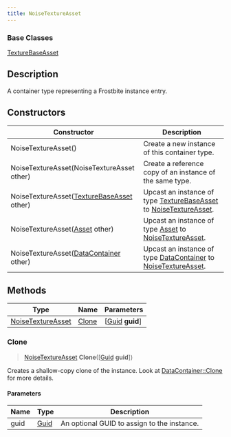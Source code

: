 ```yaml
---
title: NoiseTextureAsset
---
```

### Base Classes

[TextureBaseAsset](TextureBaseAsset)

## Description

A container type representing a Frostbite instance entry.

## Constructors

| Constructor                                                                  | Description                                                                                                               |
| ---------------------------------------------------------------------------- | ------------------------------------------------------------------------------------------------------------------------- |
| NoiseTextureAsset()                                                          | Create a new instance of this container type.                                                                             |
| NoiseTextureAsset(NoiseTextureAsset other)                                   | Create a reference copy of an instance of the same type.                                                                  |
| NoiseTextureAsset([TextureBaseAsset](TextureBaseAsset) other)                | Upcast an instance of type [TextureBaseAsset](TextureBaseAsset) to [NoiseTextureAsset](NoiseTextureAsset).                |
| NoiseTextureAsset([Asset](Asset) other)                                      | Upcast an instance of type [Asset](Asset) to [NoiseTextureAsset](NoiseTextureAsset).                                      |
| NoiseTextureAsset([DataContainer](/vext/ref/shared/class/datacontainer) other) | Upcast an instance of type [DataContainer](/vext/ref/shared/class/datacontainer) to [NoiseTextureAsset](NoiseTextureAsset). |

## Methods

| Type                                   | Name            | Parameters                                     |
| -------------------------------------- | --------------- | ---------------------------------------------- |
| [NoiseTextureAsset](NoiseTextureAsset) | [Clone](#clone) | \[[Guid](/vext/ref/shared/class/guid) **guid**\] |

### Clone

> [NoiseTextureAsset](NoiseTextureAsset) **Clone**(\[[Guid](/vext/ref/shared/class/guid) **guid**\])

Creates a shallow-copy clone of the instance. Look at [DataContainer::Clone](/vext/ref/shared/class/datacontainer#clone) for more details.

#### Parameters

| Name | Type         | Description                                 |
| ---- | ------------ | ------------------------------------------- |
| guid | [Guid](Guid) | An optional GUID to assign to the instance. |

